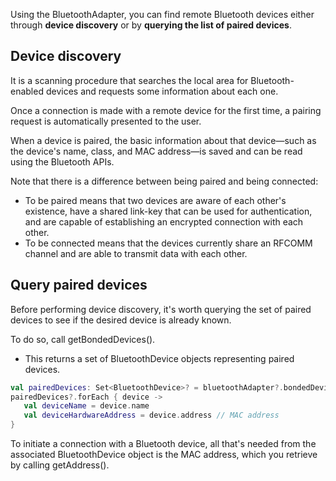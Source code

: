 Using the BluetoothAdapter, you can find remote Bluetooth devices either through **device discovery** or by **querying the list of paired devices**.

## Device discovery
It is a scanning procedure that searches the local area for Bluetooth-enabled devices and requests some information about each one.

Once a connection is made with a remote device for the first time, a pairing request is automatically presented to the user.

When a device is paired, the basic information about that device—such as the device's name, class, and MAC address—is saved and can be read using the Bluetooth APIs.

Note that there is a difference between being paired and being connected:
- To be paired means that two devices are aware of each other's existence, have a shared link-key that can be used for authentication, and are capable of establishing an encrypted connection with each other.
- To be connected means that the devices currently share an RFCOMM channel and are able to transmit data with each other.

## Query paired devices
Before performing device discovery, it's worth querying the set of paired devices to see if the desired device is already known.

To do so, call getBondedDevices().
- This returns a set of BluetoothDevice objects representing paired devices.
```kotlin
val pairedDevices: Set<BluetoothDevice>? = bluetoothAdapter?.bondedDevices
pairedDevices?.forEach { device ->
   val deviceName = device.name
   val deviceHardwareAddress = device.address // MAC address
}
```

To initiate a connection with a Bluetooth device, all that's needed from the associated BluetoothDevice object is the MAC address, which you retrieve by calling getAddress(). 
